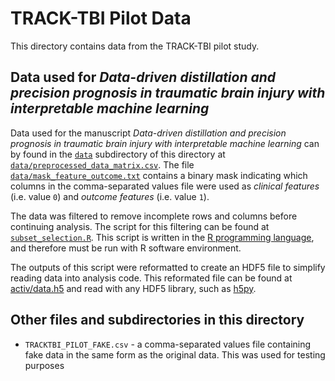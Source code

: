 # TRACK-TBI Pilot Data

This directory contains data from the TRACK-TBI pilot study. 

## Data used for _Data-driven distillation and precision prognosis in traumatic brain injury with interpretable machine learning_

Data used for the manuscript _Data-driven distillation and precision prognosis in traumatic brain injury with interpretable machine learning_ can by found
in the [`data`](https://github.com/BouchardLab/ML_4_prec_prognosis/blob/master/data/data) subdirectory of this directory at 
[`data/preprocessed_data_matrix.csv`](https://github.com/BouchardLab/ML_4_prec_prognosis/blob/master/data/data/preprocessed_data_matrix.csv). 
The file [`data/mask_feature_outcome.txt`](https://github.com/BouchardLab/ML_4_prec_prognosis/blob/master/data/data/mask_feature_outcome.txt) contains a binary mask indicating
which columns in the comma-separated values file were used as _clinical features_ (i.e. value `0`) and _outcome features_ (i.e. value `1`).

The data was filtered to remove incomplete rows and columns before continuing analysis. The script for this filtering can be found at [`subset_selection.R`](https://github.com/BouchardLab/ML_4_prec_prognosis/blob/master/data/subset_selection.R).
This script is written in the [R programming language](https://www.r-project.org/), and therefore must be run with R software environment. 

The outputs of this script were reformatted to create an HDF5 file to simplify reading data into analysis code. This reformated file can be found at 
[activ/data.h5](https://github.com/BouchardLab/ML_4_prec_prognosis/blob/master/activ/data.h5) and read with any HDF5 library, such as [h5py](https://www.h5py.org/).


## Other files and subdirectories in this directory
- `TRACKTBI_PILOT_FAKE.csv` - a comma-separated values file containing fake data in the same form as the original data. This was used for testing purposes
